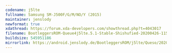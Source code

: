 ```yaml
---
codename: j5lte
fullname: Samsung SM-J500F/G/M/NO/Y (2015)
maintainer: jenslody
newformat: true
xdathread: https://forum.xda-developers.com/showthread.php?t=4043017
filename: BootleggersROM-Queue4j5lte.5.1-Stable-Shishufied-20200426-115306.zip
buildsize: 545951186
mirrorlink: https://android.jenslody.de/BootleggersROM/j5lte/Queso/20200426-115306/
---
```



